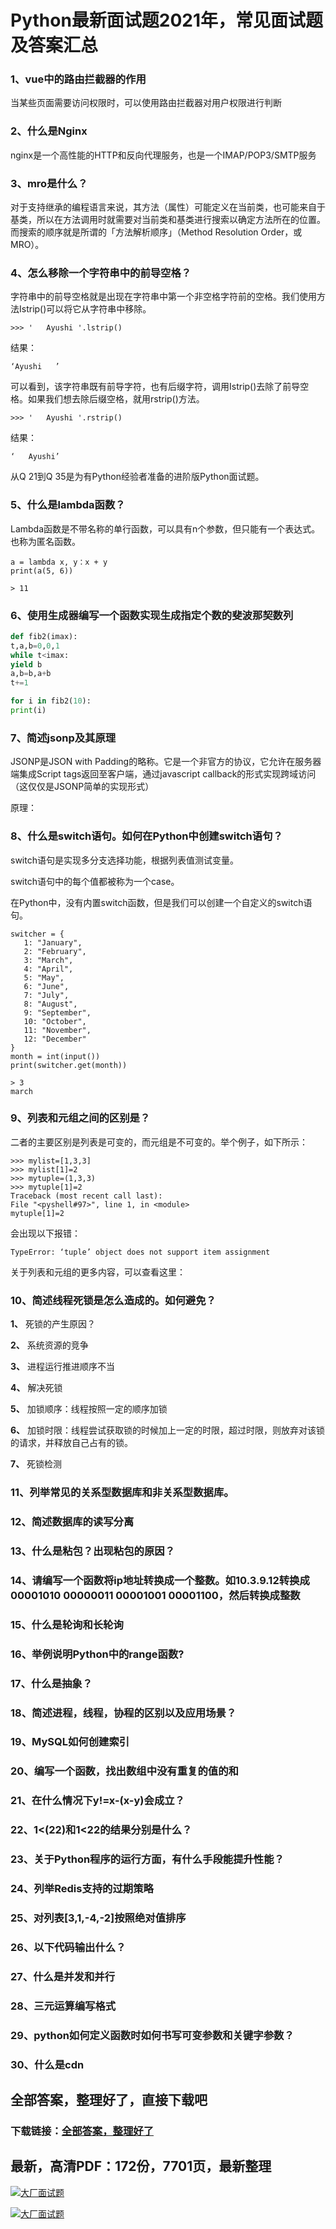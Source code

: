 # Python最新面试题2021年，常见面试题及答案汇总







### 1、vue中的路由拦截器的作用

当某些页面需要访问权限时，可以使用路由拦截器对用户权限进行判断


### 2、什么是Nginx

nginx是一个高性能的HTTP和反向代理服务，也是一个IMAP/POP3/SMTP服务


### 3、mro是什么？

对于支持继承的编程语言来说，其方法（属性）可能定义在当前类，也可能来自于基类，所以在方法调用时就需要对当前类和基类进行搜索以确定方法所在的位置。而搜索的顺序就是所谓的「方法解析顺序」（Method Resolution Order，或MRO）。


### 4、怎么移除一个字符串中的前导空格？

字符串中的前导空格就是出现在字符串中第一个非空格字符前的空格。我们使用方法Istrip()可以将它从字符串中移除。

```
>>> '   Ayushi '.lstrip()
```

结果：

```
‘Ayushi   ’
```

可以看到，该字符串既有前导字符，也有后缀字符，调用Istrip()去除了前导空格。如果我们想去除后缀空格，就用rstrip()方法。

```
>>> '   Ayushi '.rstrip()
```

结果：

```
‘   Ayushi’
```

从Q 21到Q 35是为有Python经验者准备的进阶版Python面试题。


### 5、什么是lambda函数？

Lambda函数是不带名称的单行函数，可以具有n个参数，但只能有一个表达式。也称为匿名函数。

```
a = lambda x, y：x + y 
print(a(5, 6))

> 11
```


### 6、使用生成器编写一个函数实现生成指定个数的斐波那契数列

```python
def fib2(imax):
t,a,b=0,0,1
while t<imax:
yield b
a,b=b,a+b
t+=1

for i in fib2(10):
print(i)
```


### 7、简述jsonp及其原理

JSONP是JSON with Padding的略称。它是一个非官方的协议，它允许在服务器端集成Script tags返回至客户端，通过javascript callback的形式实现跨域访问（这仅仅是JSONP简单的实现形式）

原理：








### 8、什么是switch语句。如何在Python中创建switch语句？

switch语句是实现多分支选择功能，根据列表值测试变量。

switch语句中的每个值都被称为一个case。

在Python中，没有内置switch函数，但是我们可以创建一个自定义的switch语句。

```
switcher = {
   1: "January",
   2: "February",
   3: "March",
   4: "April",
   5: "May",
   6: "June",
   7: "July",
   8: "August",
   9: "September",
   10: "October",
   11: "November",
   12: "December"
}
month = int(input())
print(switcher.get(month))

> 3
march
```


### 9、列表和元组之间的区别是？

二者的主要区别是列表是可变的，而元组是不可变的。举个例子，如下所示：

```
>>> mylist=[1,3,3]
>>> mylist[1]=2
>>> mytuple=(1,3,3)
>>> mytuple[1]=2
Traceback (most recent call last):
File "<pyshell#97>", line 1, in <module>
mytuple[1]=2
```

会出现以下报错：

```
TypeError: ‘tuple’ object does not support item assignment
```

关于列表和元组的更多内容，可以查看这里：


### 10、简述线程死锁是怎么造成的。如何避免？

**1、** 死锁的产生原因？

**2、** 系统资源的竞争

**3、** 进程运行推进顺序不当

**4、** 解决死锁

**5、** 加锁顺序：线程按照一定的顺序加锁

**6、** 加锁时限：线程尝试获取锁的时候加上一定的时限，超过时限，则放弃对该锁的请求，并释放自己占有的锁。

**7、** 死锁检测


### 11、列举常见的关系型数据库和非关系型数据库。
### 12、简述数据库的读写分离
### 13、什么是粘包？出现粘包的原因？
### 14、请编写一个函数将ip地址转换成一个整数。如10.3.9.12转换成00001010 00000011 00001001 00001100，然后转换成整数
### 15、什么是轮询和长轮询
### 16、举例说明Python中的range函数?
### 17、什么是抽象？
### 18、简述进程，线程，协程的区别以及应用场景？
### 19、MySQL如何创建索引
### 20、编写一个函数，找出数组中没有重复的值的和
### 21、在什么情况下y!=x-(x-y)会成立？
### 22、1<(22)和1<22的结果分别是什么？
### 23、关于Python程序的运行方面，有什么手段能提升性能？
### 24、列举Redis支持的过期策略
### 25、对列表[3,1,-4,-2]按照绝对值排序
### 26、以下代码输出什么？
### 27、什么是并发和并行
### 28、三元运算编写格式
### 29、python如何定义函数时如何书写可变参数和关键字参数？
### 30、什么是cdn




## 全部答案，整理好了，直接下载吧

### 下载链接：[全部答案，整理好了](https://www.souyunku.com/wp-content/uploads/weixin/githup-weixin-2.png)




## 最新，高清PDF：172份，7701页，最新整理

[![大厂面试题](https://www.souyunku.com/wp-content/uploads/weixin/mst.png "架构师专栏")](https://www.souyunku.com/wp-content/uploads/weixin/githup-weixin.png "架构师专栏")

[![大厂面试题](https://www.souyunku.com/wp-content/uploads/weixin/githup-weixin.png "架构师专栏")](https://www.souyunku.com/wp-content/uploads/weixin/githup-weixin.png "架构师专栏")
